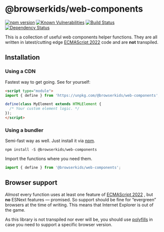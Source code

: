 # @browserkids/web-components

[![npm version](https://badge.fury.io/js/%40browserkids%2Fdom.svg)](https://badge.fury.io/js/%40browserkids%2Fdom)
[![Known Vulnerabilities](https://snyk.io/test/github/browserkids/web-components/badge.svg?targetFile=package.json)](https://snyk.io/test/github/browserkids/web-components?targetFile=package.json)
[![Build Status](https://github.com/browserkids/web-components/actions/workflows/build.yml/badge.svg)](https://github.com/browserkids/web-components/actions)
[![Dependency Status](https://img.shields.io/librariesio/release/npm/@browserkids/web-components.svg)](https://libraries.io/npm/@browserkids/web-components)

This is a collection of useful web components helper functions. They are all written in latest/cutting edge [ECMAScript 2022] code and are <strong>not</strong> transpiled.

## Installation

### Using a CDN

Fastest way to get going. See for yourself:

```html
<script type="module">
import { define } from 'https://unpkg.com/@browserkids/web-components';

define(class MyElement extends HTMLElement {
  /* Your custom element logic. */
});
</script>
```

### Using a bundler

Semi-fast way as well. Just install it via [npm].

```shell
npm install -S @browserkids/web-components
```

Import the functions where you need them.

```js
import { define } from '@browserkids/web-components';
```


## Browser support

*Almost* every function uses at least one feature of [ECMAScript 2022] , but **no** ESNext features — promised. So support should be fine for “evergreen” browsers at the time of writing. This means that Internet Explorer is out of the game.

As this library is not transpiled nor ever will be, you should use [polyfills](https://polyfill.io/) in case you need to support a specific browser version. 

<br>

[ECMAScript 2022]: https://kangax.github.io/compat-table/es2016plus/
[Shadow DOM]: https://developer.mozilla.org/en-US/docs/Web/Web_Components/Using_shadow_DOM
[npm]: https://www.npmjs.com/
